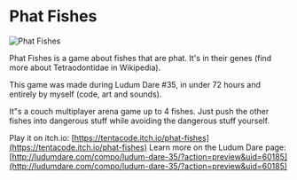 # Phat Fishes

![Phat Fishes](http://ludumdare.com/compo/wp-content/compo2/542293/60185-shot1-1461029225.jpg)

Phat Fishes is a game about fishes that are phat. It's in their genes (find more about Tetraodontidae in Wikipedia).

This game was made during Ludum Dare \#35, in under 72 hours and entirely by myself (code, art and sounds).

It"s a couch multiplayer arena game up to 4 fishes. Just push the other fishes into dangerous stuff while avoiding the dangerous stuff yourself.

Play it on itch.io: [https://tentacode.itch.io/phat-fishes](https://tentacode.itch.io/phat-fishes)
Learn more on the Ludum Dare page: [http://ludumdare.com/compo/ludum-dare-35/?action=preview&uid=60185](http://ludumdare.com/compo/ludum-dare-35/?action=preview&uid=60185)
